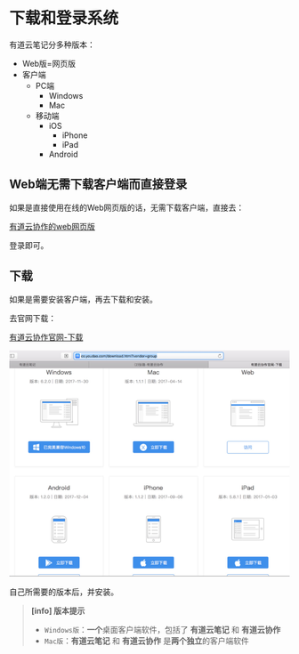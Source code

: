 # 下载和登录系统

有道云笔记分多种版本：
* Web版=网页版
* 客户端
  * PC端
    * Windows
    * Mac
  * 移动端
    * iOS
      * iPhone
      * iPad
    * Android

## Web端无需下载客户端而直接登录
如果是直接使用在线的Web网页版的话，无需下载客户端，直接去：

[有道云协作的web网页版](https://note.youdao.com/signIn/group.html)

登录即可。

## 下载
如果是需要安装客户端，再去下载和安装。

去官网下载：

[有道云协作官网-下载](http://co.youdao.com/download.html)

![有道云协作的各种版本](../assets/img/youdao_cooperation_various_version.png)

自己所需要的版本后，并安装。

> **[info] 版本提示**
> * `Windows版`：**一个**桌面客户端软件，包括了 **有道云笔记** 和 **有道云协作**
> * `Mac版`：**有道云笔记** 和 **有道云协作** 是**两个独立**的客户端软件
